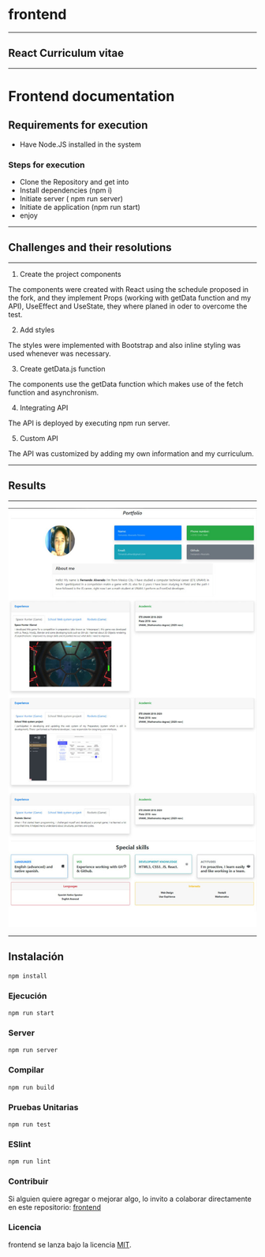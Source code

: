 # frontend

***
## React Curriculum vitae
***

# Frontend documentation


## Requirements for execution

- Have Node.JS installed in the system 

 ### Steps for execution
 
- Clone the Repository and get into
- Install dependencies (npm i)
- Initiate server ( npm run server)
- Initiate de application (npm run start)
- enjoy

***

## Challenges and their resolutions 

***

1. Create the project components

The components  were created with React using the schedule proposed in the fork, and they implement Props (working with getData function and my API), UseEffect and UseState, they where planed in oder to overcome the test.

2. Add styles

The styles were implemented with Bootstrap and also inline styling was used whenever was necessary.

3. Create getData.js function

The components use the getData function which makes use of the fetch function and asynchronism.

4. Integrating API

The API  is deployed by executing  npm run server.

5. Custom API

The API was customized by adding my own information and my curriculum.


***
## Results
***

![](./public/statics/images/Portafolio.jpeg)


***

## Instalación
```
npm install
```

### Ejecución
```
npm run start
```

### Server
```
npm run server
```

### Compilar
```
npm run build
```

### Pruebas Unitarias
```
npm run test
```

### ESlint
```
npm run lint
```


### Contribuir
Si alguien quiere agregar o mejorar algo, lo invito a colaborar directamente en este repositorio: [frontend](https://github.com/platzimaster/frontend/)

### Licencia
frontend se lanza bajo la licencia [MIT](https://opensource.org/licenses/MIT).
